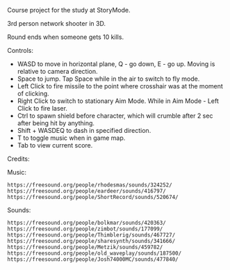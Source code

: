Course project for the study at StoryMode.

3rd person network shooter in 3D.

Round ends when someone gets 10 kills.

Controls:
  - WASD to move in horizontal plane, Q - go down, E - go up. Moving is relative to camera direction.
  - Space to jump. Tap Space while in the air to switch to fly mode.
  - Left Click to fire missile to the point where crosshair was at the moment of clicking.
  - Right Click to switch to stationary Aim Mode. While in Aim Mode - Left Click to fire laser.
  - Ctrl to spawn shield before character, which will crumble after 2 sec after being hit by anything.
  - Shift + WASDEQ to dash in specified direction.
  - T to toggle music when in game map.
  - Tab to view current score.

Credits:

  Music:

    https://freesound.org/people/rhodesmas/sounds/324252/
    https://freesound.org/people/eardeer/sounds/416797/
    https://freesound.org/people/ShortRecord/sounds/520674/
  Sounds:


    https://freesound.org/people/bolkmar/sounds/420363/
    https://freesound.org/people/zimbot/sounds/177099/
    https://freesound.org/people/Thimblerig/sounds/467727/
    https://freesound.org/people/sharesynth/sounds/341666/
    https://freesound.org/people/Metzik/sounds/459782/
    https://freesound.org/people/old_waveplay/sounds/187500/
    https://freesound.org/people/Josh74000MC/sounds/477840/
